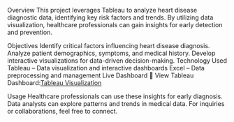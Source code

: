 Overview
This project leverages Tableau to analyze heart disease diagnostic data, identifying key risk factors and trends. By utilizing data visualization, healthcare professionals can gain insights for early detection and prevention.

Objectives
Identify critical factors influencing heart disease diagnosis.
Analyze patient demographics, symptoms, and medical history.
Develop interactive visualizations for data-driven decision-making.
Technology Used
Tableau – Data visualization and interactive dashboards
Excel – Data preprocessing and management
Live Dashboard
🔗 View Tableau Dashboard:[Tableau Visualization](https://public.tableau.com/views/HeartDiseaseDiagnosticAnalysis_17388502986240/HeartDiseaseAnalysis?:language=en-GB&:sid=&:redirect=auth&:display_count=n&:origin=viz_share_link)


Usage
Healthcare professionals can use these insights for early diagnosis.
Data analysts can explore patterns and trends in medical data.
For inquiries or collaborations, feel free to connect.

